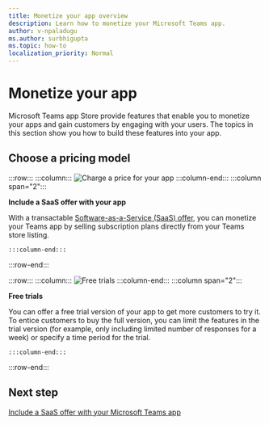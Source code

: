 ```yaml
---
title: Monetize your app overview
description: Learn how to monetize your Microsoft Teams app.
author: v-npaladugu
ms.author: surbhigupta
ms.topic: how-to
localization_priority: Normal 
---
```


# Monetize your app

Microsoft Teams app Store provide features that enable you to monetize your apps and gain customers by engaging with your users. The topics in this section show you how to build these features into your app.

## Choose a pricing model

:::row:::
    :::column:::
        ![Charge a price for your app](~/assets/images/saas-offer/pricing-charge-price.png)
    :::column-end:::
    :::column span="2":::

**Include a SaaS offer with your app**

With a transactable [Software-as-a-Service (SaaS) offer](~/concepts/deploy-and-publish/appsource/prepare/include-saas-offer.md), you can monetize your Teams app by selling subscription plans directly from your Teams store listing.

    :::column-end:::
:::row-end:::

:::row:::
    :::column:::
![Free trials](~/assets/images/saas-offer/pricing-free-trial.png)
    :::column-end:::
    :::column span="2":::

**Free trials**

You can offer a free trial version of your app to get more customers to try it. To entice customers to buy the full version, you can limit the features in the trial version (for example, only including limited number of responses for a week) or specify a time period for the trial.

    :::column-end:::
:::row-end:::

## Next step

[Include a SaaS offer with your Microsoft Teams app](~/concepts/deploy-and-publish/appsource/prepare/include-saas-offer.md)